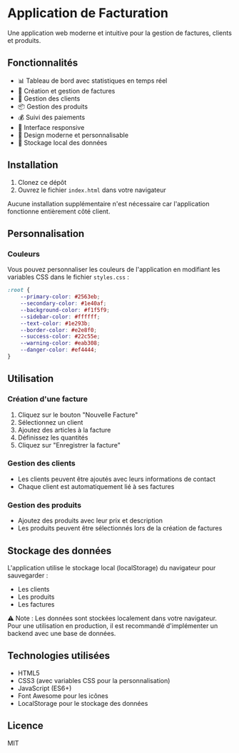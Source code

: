 # Application de Facturation

Une application web moderne et intuitive pour la gestion de factures, clients et produits.

## Fonctionnalités

- 📊 Tableau de bord avec statistiques en temps réel
- 📄 Création et gestion de factures
- 👥 Gestion des clients
- 📦 Gestion des produits
- 💰 Suivi des paiements
- 📱 Interface responsive
- 🎨 Design moderne et personnalisable
- 💾 Stockage local des données

## Installation

1. Clonez ce dépôt
2. Ouvrez le fichier `index.html` dans votre navigateur

Aucune installation supplémentaire n'est nécessaire car l'application fonctionne entièrement côté client.

## Personnalisation

### Couleurs

Vous pouvez personnaliser les couleurs de l'application en modifiant les variables CSS dans le fichier `styles.css` :

```css
:root {
    --primary-color: #2563eb;
    --secondary-color: #1e40af;
    --background-color: #f1f5f9;
    --sidebar-color: #ffffff;
    --text-color: #1e293b;
    --border-color: #e2e8f0;
    --success-color: #22c55e;
    --warning-color: #eab308;
    --danger-color: #ef4444;
}
```

## Utilisation

### Création d'une facture

1. Cliquez sur le bouton "Nouvelle Facture"
2. Sélectionnez un client
3. Ajoutez des articles à la facture
4. Définissez les quantités
5. Cliquez sur "Enregistrer la facture"

### Gestion des clients

- Les clients peuvent être ajoutés avec leurs informations de contact
- Chaque client est automatiquement lié à ses factures

### Gestion des produits

- Ajoutez des produits avec leur prix et description
- Les produits peuvent être sélectionnés lors de la création de factures

## Stockage des données

L'application utilise le stockage local (localStorage) du navigateur pour sauvegarder :
- Les clients
- Les produits
- Les factures

⚠️ Note : Les données sont stockées localement dans votre navigateur. Pour une utilisation en production, il est recommandé d'implémenter un backend avec une base de données.

## Technologies utilisées

- HTML5
- CSS3 (avec variables CSS pour la personnalisation)
- JavaScript (ES6+)
- Font Awesome pour les icônes
- LocalStorage pour le stockage des données

## Licence

MIT 